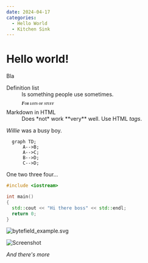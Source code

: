 ```yaml
---
date: 2024-04-17
categories:
  - Hello World
  - Kitchen Sink
---
```


# Hello world!

Bla

<dl>
  <dt>Definition list</dt>
  <dd>Is something people use sometimes.</dd>
  <dd style="font: italic small-caps bold 12px/30px Georgia, serif;">For lots of stuff</dd>

  <dt>Markdown in HTML</dt>
  <dd>Does *not* work **very** well. Use HTML <em>tags</em>.</dd>
</dl>

_Willie_ was a busy boy.

```mermaid
  graph TD;
      A-->B;
      A-->C;
      B-->D;
      C-->D;
```

One two three four...

``` c++
#include <iostream>

int main()
{
  std::cout << "Hi there boss" << std::endl;
  return 0;
}
```
<img
  class="fit-picture"
  src="../bytefield_example.svg"
  alt="bytefield_example.svg" />

![Screenshot](../assets/leeson_logo.svg)


*And there's more*

